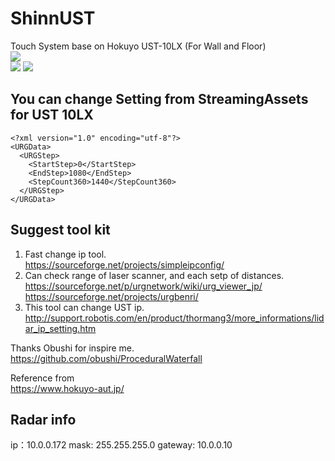 # ShinnUST
Touch System base on Hokuyo UST-10LX (For Wall and Floor)  
<img src="https://github.com/shinn716/ShinnUST/blob/master/Snipaste_2018-10-21_19-02-50.png" /></a>  
<img src="https://github.com/shinn716/ShinnUST/blob/master/Snipaste_2018-10-21_20-06-16.png" /></a>
<img src="https://github.com/shinn716/ShinnUST/blob/master/Snipaste_2018-10-21_20-06-40.png" /></a>
  
## You can change Setting from StreamingAssets for UST 10LX
```
<?xml version="1.0" encoding="utf-8"?>
<URGData>
  <URGStep>
    <StartStep>0</StartStep>
    <EndStep>1080</EndStep>
    <StepCount360>1440</StepCount360>
  </URGStep>
</URGData>
```

## Suggest tool kit
1. Fast change ip tool.  
https://sourceforge.net/projects/simpleipconfig/  
2. Can check range of laser scanner, and each setp of distances.  
https://sourceforge.net/p/urgnetwork/wiki/urg_viewer_jp/  
https://sourceforge.net/projects/urgbenri/  
3. This tool can change UST ip.  
http://support.robotis.com/en/product/thormang3/more_informations/lidar_ip_setting.htm  
  
  
Thanks Obushi for inspire me.  
https://github.com/obushi/ProceduralWaterfall  

Reference from  
https://www.hokuyo-aut.jp/  

## Radar info
ip：10.0.0.172
mask: 255.255.255.0
gateway: 10.0.0.10